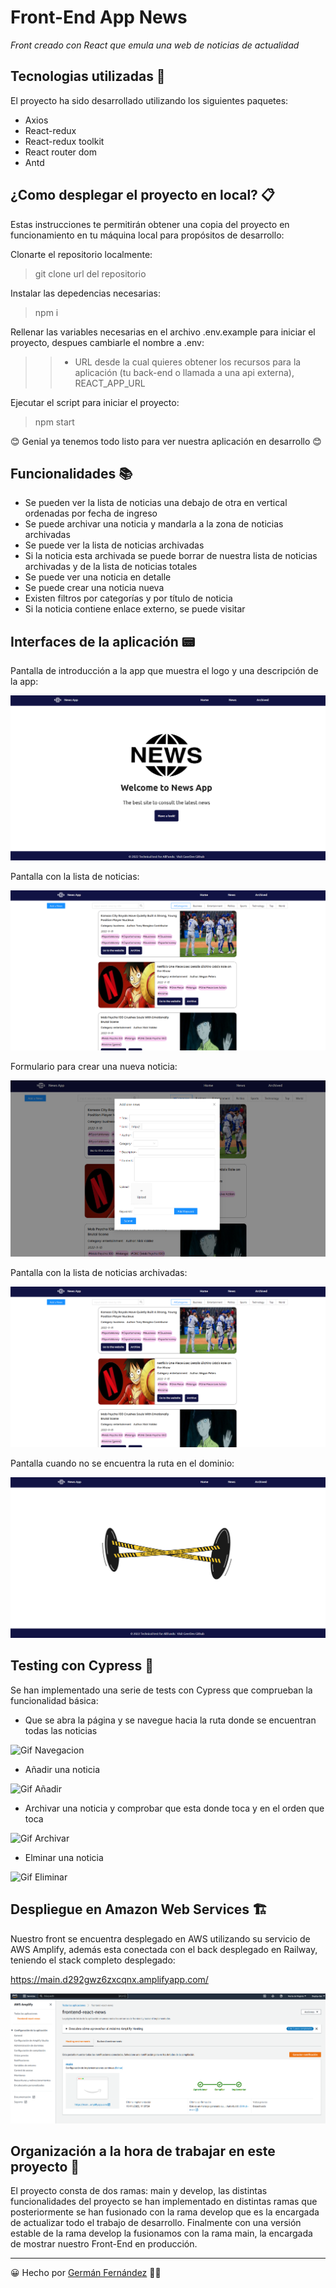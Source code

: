 # Front-End App News

_Front creado con React que emula una web de noticias de actualidad_

## Tecnologias utilizadas 🚀

El proyecto ha sido desarrollado utilizando los siguientes paquetes:

* Axios
* React-redux
* React-redux toolkit
* React router dom
* Antd
 
## ¿Como desplegar el proyecto en local? 📋
Estas instrucciones te permitirán obtener una copia del proyecto en funcionamiento en tu máquina local para propósitos de desarrollo:

Clonarte el repositorio localmente:

> git clone url del repositorio

Instalar las depedencias necesarias:

> npm i

Rellenar las variables necesarias en el archivo .env.example para iniciar el proyecto, despues cambiarle el nombre a .env:

> >   -  URL desde la cual quieres obtener los recursos para la aplicación (tu back-end o llamada a una api externa), REACT_APP_URL

Ejecutar el script para iniciar el proyecto:

> npm start

😊 Genial ya tenemos todo listo para ver nuestra aplicación en desarrollo 😊

## Funcionalidades 📚

- Se pueden ver la lista de noticias una debajo de otra en vertical ordenadas por fecha de ingreso
- Se puede archivar una noticia y mandarla a la zona de noticias archivadas
- Se puede ver la lista de noticias archivadas
- Si la noticia esta archivada se puede borrar de nuestra lista de noticias archivadas y de la lista de noticias totales
- Se puede ver una noticia en detalle
- Se puede crear una noticia nueva
- Existen filtros por categorías y por título de noticia
- Si la noticia contiene enlace externo, se puede visitar

## Interfaces de la aplicación 📟

Pantalla de introducción a la app que muestra el logo y una descripción de la app:

![Foto Home](./images_github/Home.png)

Pantalla con la lista de noticias:

![Foto News](./images_github/News.png)

Formulario para crear una nueva noticia:

![Foto Form](./images_github/Form.png)

Pantalla con la lista de noticias archivadas:

![Foto Archived](./images_github/Archived.png)

Pantalla cuando no se encuentra la ruta en el dominio:

![Foto Notfound](./images_github/Notfound.png)

## Testing con Cypress 📑

Se han implementado una serie de tests con Cypress que comprueban la funcionalidad básica:

- Que se abra la página y se navegue hacia la ruta donde se encuentran todas las noticias

![Gif Navegacion](./images_github/Navegacion.gif)

- Añadir una noticia

![Gif Añadir](./images_github/Añadir.gif)

- Archivar una noticia y comprobar que esta donde toca y en el orden que toca

![Gif Archivar](./images_github/Archivar.gif)

- Elminar una noticia

![Gif Eliminar](./images_github/Eliminar.gif)

## Despliegue en Amazon Web Services 🏗️

Nuestro front se encuentra desplegado en AWS utilizando su servicio de AWS Amplify, además esta conectada con el back desplegado en Railway, teniendo el stack completo desplegado:

https://main.d292gwz6zxcqnx.amplifyapp.com/

![Foto AWS](./images_github/AWS.png)

## Organización a la hora de trabajar en este proyecto 📌
El proyecto consta de dos ramas: main y develop, las distintas funcionalidades del proyecto se han implementado en distintas ramas que posteriormente se han fusionado con la rama develop que es la encargada de actualizar todo el trabajo de desarrollo. Finalmente con una versión estable de la rama develop la fusionamos con la rama main, la encargada de mostrar nuestro Front-End en producción.

---

😀 Hecho por [Germán Fernández](https://www.linkedin.com/in/geerdev/) 🧑‍💻